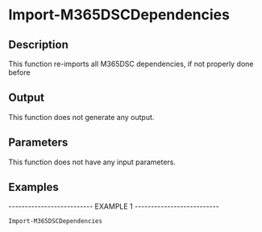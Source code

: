﻿# Import-M365DSCDependencies

## Description

This function re-imports all M365DSC dependencies, if not properly done before

## Output

This function does not generate any output.

## Parameters

This function does not have any input parameters.
## Examples

-------------------------- EXAMPLE 1 --------------------------

`Import-M365DSCDependencies`


